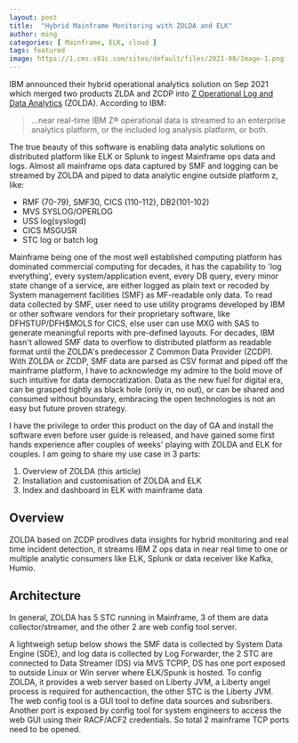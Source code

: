 ```yaml
---
layout: post
title:  "Hybrid Mainframe Monitoring with ZOLDA and ELK"
author: ming
categories: [ Mainframe, ELK, cloud ]
tags: featured
image: https://1.cms.s81c.com/sites/default/files/2021-08/Image-1.png
---
```

IBM announced their hybrid operational analytics solution on Sep 2021 which merged two products ZLDA and ZCDP into [Z Operational Log and Data Analytics](https://www.ibm.com/products/z-log-and-data-analytics) (ZOLDA).
According to IBM:
>...near real-time IBM Z® operational data is streamed to an enterprise analytics platform, or the included log analysis platform, or both.

The true beauty of this software is enabling data analytic solutions on distributed platform like ELK or Splunk to ingest Mainframe ops data and logs.  Almost all mainframe ops data captured by SMF and logging can be streamed by ZOLDA and piped to data analytic engine outside platform z, like:
* RMF (70-79), SMF30, CICS (110-112), DB2(101-102)
* MVS SYSLOG/OPERLOG
* USS log(syslogd)
* CICS MSGUSR
* STC log or batch log

Mainframe being one of the most well established computing platform has dominated commercial computing for decades, it has the capability to 'log everything', every system/application event, every DB query, every minor state change of a service, are either logged as plain text or recoded by System management facilities (SMF) as MF-readable only data. To read data collected by SMF, user need to use utility programs developed by IBM or other software vendors for their proprietary software, like DFHSTUP/DFH$MOLS for CICS, else user can use MXG with SAS to generate meaningful reports with pre-defined layouts. For decades, IBM hasn't allowed SMF data to overflow to distributed platform as readable format until the ZOLDA's predecessor Z Common Data Provider (ZCDP). With ZOLDA or ZCDP, SMF data are parsed as CSV format and piped off the mainframe platform, I have to acknowledge my admire to the bold move of such intuitive for data democratization. Data as the new fuel for digital era, can be grasped tightly as black hole (only in, no out), or can be shared and consumed without boundary, embracing the open technologies is not an easy but future proven strategy.

I have the privilege to order this product on the day of GA and install the software even before user guide is released, and have gained some first hands experience after couples of weeks' playing with ZOLDA and ELK for couples. I am going to share my use case in 3 parts:
1. Overview of ZOLDA (this article)
2. Installation and customisation of ZOLDA and ELK
3. Index and dashboard in ELK with mainframe data

## Overview
ZOLDA based on ZCDP prodives data insights for hybrid monitoring and real time incident detection, it streams IBM Z ops data in near real time to one or multiple analytic consumers like ELK, Splunk or data receiver like Kafka, Humio.

## Architecture
In general, ZOLDA has 5 STC running in Mainframe, 3 of them are data collector/streamer, and the other 2 are web config tool server.

A lightweigh setup below shows the SMF data is collected by System Data Engine (SDE), and log data is collected by Log Forwarder, the 2 STC are connected to Data Streamer (DS) via MVS TCPIP, DS has one port exposed to outside Linux or Win server where ELK/Spunk is hosted. To config ZOLDA, it provides a web server based on Liberty JVM, a Liberty angel process is required for authencaction, the other STC is the Liberty JVM. The web config tool is a GUI tool to define data sources and subsribers. Another port is exposed by config tool for system engineers to access the web GUI using their RACF/ACF2 credentials. So total 2 mainframe TCP ports need to be opened.  
